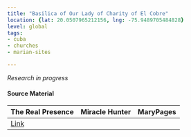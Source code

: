 ```yaml
---
title: "Basilica of Our Lady of Charity of El Cobre"
location: {lat: 20.0507965212156, lng: -75.9489705484828}
level: global
tags:
- cuba
- churches
- marian-sites

---
```



_Research in progress_

#### Source Material

| The Real Presence | Miracle Hunter | MaryPages |
| --- | --- | --- |
| [Link](http://www.therealpresence.org/eucharst/misc/BVM/102_CUBA_96x96.pdf) |  |  |





